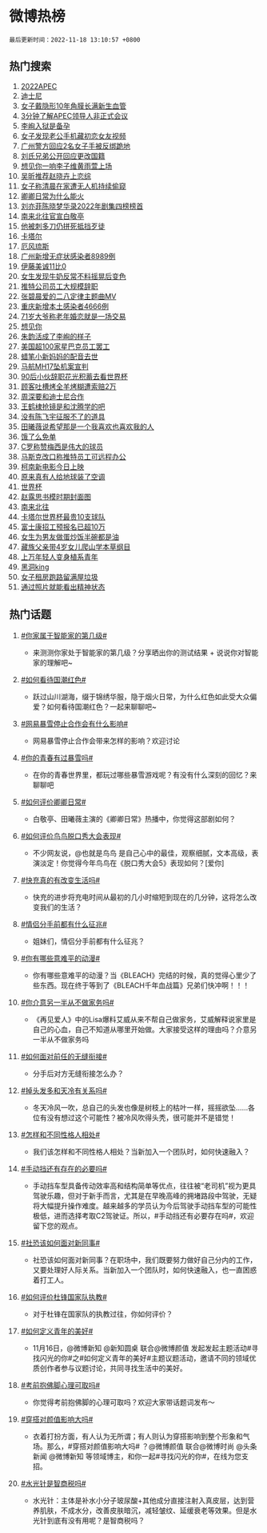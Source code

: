 # 微博热榜

`最后更新时间：2022-11-18 13:10:57 +0800`

## 热门搜索

1. [2022APEC](https://m.weibo.cn/search?containerid=100103type%3D1%26t%3D10%26q%3D%232022APEC%23&stream_entry_id=51&isnewpage=1&extparam=seat%3D1%26dgr%3D0%26filter_type%3Drealtimehot%26pos%3D0%26cate%3D10103%26c_type%3D51%26display_time%3D1668748254%26pre_seqid%3D166874825402804556173&luicode=10000011&lfid=106003type%253D25%2526t%253D3%2526disable_hot%253D1%2526filter_type%253Drealtimehot)
1. [迪士尼](https://m.weibo.cn/search?containerid=100103type%3D1%26t%3D10%26q%3D%E8%BF%AA%E5%A3%AB%E5%B0%BC&stream_entry_id=31&isnewpage=1&extparam=seat%3D1%26dgr%3D0%26c_type%3D31%26filter_type%3Drealtimehot%26cate%3D5001%26q%3D%25E8%25BF%25AA%25E5%25A3%25AB%25E5%25B0%25BC%26realpos%3D1%26flag%3D1%26band_rank%3D1%26pos%3D0%26lcate%3D5001%26display_time%3D1668748254%26pre_seqid%3D166874825402804556173&luicode=10000011&lfid=106003type%253D25%2526t%253D3%2526disable_hot%253D1%2526filter_type%253Drealtimehot)
1. [女子戴隐形10年角膜长满新生血管](https://m.weibo.cn/search?containerid=100103type%3D1%26t%3D10%26q%3D%23%E5%A5%B3%E5%AD%90%E6%88%B4%E9%9A%90%E5%BD%A210%E5%B9%B4%E8%A7%92%E8%86%9C%E9%95%BF%E6%BB%A1%E6%96%B0%E7%94%9F%E8%A1%80%E7%AE%A1%23&stream_entry_id=31&isnewpage=1&extparam=seat%3D1%26dgr%3D0%26c_type%3D31%26filter_type%3Drealtimehot%26cate%3D5001%26q%3D%2523%25E5%25A5%25B3%25E5%25AD%2590%25E6%2588%25B4%25E9%259A%2590%25E5%25BD%25A210%25E5%25B9%25B4%25E8%25A7%2592%25E8%2586%259C%25E9%2595%25BF%25E6%25BB%25A1%25E6%2596%25B0%25E7%2594%259F%25E8%25A1%2580%25E7%25AE%25A1%2523%26realpos%3D2%26flag%3D1%26band_rank%3D2%26pos%3D1%26lcate%3D5001%26display_time%3D1668748254%26pre_seqid%3D166874825402804556173&luicode=10000011&lfid=106003type%253D25%2526t%253D3%2526disable_hot%253D1%2526filter_type%253Drealtimehot)
1. [3分钟了解APEC领导人非正式会议](https://m.weibo.cn/search?containerid=100103type%3D1%26t%3D10%26q%3D%233%E5%88%86%E9%92%9F%E4%BA%86%E8%A7%A3APEC%E9%A2%86%E5%AF%BC%E4%BA%BA%E9%9D%9E%E6%AD%A3%E5%BC%8F%E4%BC%9A%E8%AE%AE%23&stream_entry_id=31&isnewpage=1&extparam=seat%3D1%26dgr%3D0%26c_type%3D31%26filter_type%3Drealtimehot%26cate%3D5001%26q%3D%25233%25E5%2588%2586%25E9%2592%259F%25E4%25BA%2586%25E8%25A7%25A3APEC%25E9%25A2%2586%25E5%25AF%25BC%25E4%25BA%25BA%25E9%259D%259E%25E6%25AD%25A3%25E5%25BC%258F%25E4%25BC%259A%25E8%25AE%25AE%2523%26realpos%3D3%26flag%3D0%26band_rank%3D3%26pos%3D2%26lcate%3D5001%26display_time%3D1668748254%26pre_seqid%3D166874825402804556173&luicode=10000011&lfid=106003type%253D25%2526t%253D3%2526disable_hot%253D1%2526filter_type%253Drealtimehot)
1. [李峋入狱是备孕](https://m.weibo.cn/search?containerid=100103type%3D1%26t%3D10%26q%3D%23%E6%9D%8E%E5%B3%8B%E5%85%A5%E7%8B%B1%E6%98%AF%E5%A4%87%E5%AD%95%23&stream_entry_id=31&isnewpage=1&extparam=seat%3D1%26dgr%3D0%26c_type%3D31%26filter_type%3Drealtimehot%26cate%3D5001%26q%3D%2523%25E6%259D%258E%25E5%25B3%258B%25E5%2585%25A5%25E7%258B%25B1%25E6%2598%25AF%25E5%25A4%2587%25E5%25AD%2595%2523%26realpos%3D4%26flag%3D1%26band_rank%3D4%26pos%3D3%26lcate%3D5001%26display_time%3D1668748254%26pre_seqid%3D166874825402804556173&luicode=10000011&lfid=106003type%253D25%2526t%253D3%2526disable_hot%253D1%2526filter_type%253Drealtimehot)
1. [女子发现老公手机藏初恋女友视频](https://m.weibo.cn/search?containerid=100103type%3D1%26t%3D10%26q%3D%23%E5%A5%B3%E5%AD%90%E5%8F%91%E7%8E%B0%E8%80%81%E5%85%AC%E6%89%8B%E6%9C%BA%E8%97%8F%E5%88%9D%E6%81%8B%E5%A5%B3%E5%8F%8B%E8%A7%86%E9%A2%91%23&stream_entry_id=31&isnewpage=1&extparam=seat%3D1%26dgr%3D0%26c_type%3D31%26filter_type%3Drealtimehot%26cate%3D5001%26q%3D%2523%25E5%25A5%25B3%25E5%25AD%2590%25E5%258F%2591%25E7%258E%25B0%25E8%2580%2581%25E5%2585%25AC%25E6%2589%258B%25E6%259C%25BA%25E8%2597%258F%25E5%2588%259D%25E6%2581%258B%25E5%25A5%25B3%25E5%258F%258B%25E8%25A7%2586%25E9%25A2%2591%2523%26realpos%3D5%26flag%3D2%26band_rank%3D5%26pos%3D4%26lcate%3D5001%26display_time%3D1668748254%26pre_seqid%3D166874825402804556173&luicode=10000011&lfid=106003type%253D25%2526t%253D3%2526disable_hot%253D1%2526filter_type%253Drealtimehot)
1. [广州警方回应2名女子手被反绑跪地](https://m.weibo.cn/search?containerid=100103type%3D1%26t%3D10%26q%3D%23%E5%B9%BF%E5%B7%9E%E8%AD%A6%E6%96%B9%E5%9B%9E%E5%BA%942%E5%90%8D%E5%A5%B3%E5%AD%90%E6%89%8B%E8%A2%AB%E5%8F%8D%E7%BB%91%E8%B7%AA%E5%9C%B0%23&stream_entry_id=31&isnewpage=1&extparam=seat%3D1%26dgr%3D0%26c_type%3D31%26filter_type%3Drealtimehot%26cate%3D5001%26q%3D%2523%25E5%25B9%25BF%25E5%25B7%259E%25E8%25AD%25A6%25E6%2596%25B9%25E5%259B%259E%25E5%25BA%25942%25E5%2590%258D%25E5%25A5%25B3%25E5%25AD%2590%25E6%2589%258B%25E8%25A2%25AB%25E5%258F%258D%25E7%25BB%2591%25E8%25B7%25AA%25E5%259C%25B0%2523%26realpos%3D6%26flag%3D1%26band_rank%3D6%26pos%3D5%26lcate%3D5001%26display_time%3D1668748254%26pre_seqid%3D166874825402804556173&luicode=10000011&lfid=106003type%253D25%2526t%253D3%2526disable_hot%253D1%2526filter_type%253Drealtimehot)
1. [刘氏兄弟公开回应更改国籍](https://m.weibo.cn/search?containerid=100103type%3D1%26t%3D10%26q%3D%23%E5%88%98%E6%B0%8F%E5%85%84%E5%BC%9F%E5%85%AC%E5%BC%80%E5%9B%9E%E5%BA%94%E6%9B%B4%E6%94%B9%E5%9B%BD%E7%B1%8D%23&stream_entry_id=31&isnewpage=1&extparam=seat%3D1%26dgr%3D0%26c_type%3D31%26filter_type%3Drealtimehot%26cate%3D5001%26q%3D%2523%25E5%2588%2598%25E6%25B0%258F%25E5%2585%2584%25E5%25BC%259F%25E5%2585%25AC%25E5%25BC%2580%25E5%259B%259E%25E5%25BA%2594%25E6%259B%25B4%25E6%2594%25B9%25E5%259B%25BD%25E7%25B1%258D%2523%26realpos%3D7%26flag%3D1%26band_rank%3D7%26pos%3D6%26lcate%3D5001%26display_time%3D1668748254%26pre_seqid%3D166874825402804556173&luicode=10000011&lfid=106003type%253D25%2526t%253D3%2526disable_hot%253D1%2526filter_type%253Drealtimehot)
1. [想见你一响李子维黄雨萱上场](https://m.weibo.cn/search?containerid=100103type%3D1%26t%3D10%26q%3D%23%E6%83%B3%E8%A7%81%E4%BD%A0%E4%B8%80%E5%93%8D%E6%9D%8E%E5%AD%90%E7%BB%B4%E9%BB%84%E9%9B%A8%E8%90%B1%E4%B8%8A%E5%9C%BA%23&stream_entry_id=31&isnewpage=1&extparam=seat%3D1%26dgr%3D0%26c_type%3D31%26filter_type%3Drealtimehot%26cate%3D5001%26q%3D%2523%25E6%2583%25B3%25E8%25A7%2581%25E4%25BD%25A0%25E4%25B8%2580%25E5%2593%258D%25E6%259D%258E%25E5%25AD%2590%25E7%25BB%25B4%25E9%25BB%2584%25E9%259B%25A8%25E8%2590%25B1%25E4%25B8%258A%25E5%259C%25BA%2523%26realpos%3D8%26flag%3D16%26band_rank%3D8%26pos%3D7%26lcate%3D5001%26display_time%3D1668748254%26pre_seqid%3D166874825402804556173&luicode=10000011&lfid=106003type%253D25%2526t%253D3%2526disable_hot%253D1%2526filter_type%253Drealtimehot)
1. [吴昕推荐赵晓卉上恋综](https://m.weibo.cn/search?containerid=100103type%3D1%26t%3D10%26q%3D%23%E5%90%B4%E6%98%95%E6%8E%A8%E8%8D%90%E8%B5%B5%E6%99%93%E5%8D%89%E4%B8%8A%E6%81%8B%E7%BB%BC%23&stream_entry_id=31&isnewpage=1&extparam=seat%3D1%26dgr%3D0%26c_type%3D31%26filter_type%3Drealtimehot%26cate%3D5001%26q%3D%2523%25E5%2590%25B4%25E6%2598%2595%25E6%258E%25A8%25E8%258D%2590%25E8%25B5%25B5%25E6%2599%2593%25E5%258D%2589%25E4%25B8%258A%25E6%2581%258B%25E7%25BB%25BC%2523%26realpos%3D9%26flag%3D1%26band_rank%3D9%26pos%3D8%26lcate%3D5001%26display_time%3D1668748254%26pre_seqid%3D166874825402804556173&luicode=10000011&lfid=106003type%253D25%2526t%253D3%2526disable_hot%253D1%2526filter_type%253Drealtimehot)
1. [女子称清晨在家遭无人机持续偷窥](https://m.weibo.cn/search?containerid=100103type%3D1%26t%3D10%26q%3D%23%E5%A5%B3%E5%AD%90%E7%A7%B0%E6%B8%85%E6%99%A8%E5%9C%A8%E5%AE%B6%E9%81%AD%E6%97%A0%E4%BA%BA%E6%9C%BA%E6%8C%81%E7%BB%AD%E5%81%B7%E7%AA%A5%23&stream_entry_id=31&isnewpage=1&extparam=seat%3D1%26dgr%3D0%26c_type%3D31%26filter_type%3Drealtimehot%26cate%3D5001%26q%3D%2523%25E5%25A5%25B3%25E5%25AD%2590%25E7%25A7%25B0%25E6%25B8%2585%25E6%2599%25A8%25E5%259C%25A8%25E5%25AE%25B6%25E9%2581%25AD%25E6%2597%25A0%25E4%25BA%25BA%25E6%259C%25BA%25E6%258C%2581%25E7%25BB%25AD%25E5%2581%25B7%25E7%25AA%25A5%2523%26realpos%3D10%26flag%3D1%26band_rank%3D10%26pos%3D9%26lcate%3D5001%26display_time%3D1668748254%26pre_seqid%3D166874825402804556173&luicode=10000011&lfid=106003type%253D25%2526t%253D3%2526disable_hot%253D1%2526filter_type%253Drealtimehot)
1. [卿卿日常为什么能火](https://m.weibo.cn/search?containerid=100103type%3D1%26t%3D10%26q%3D%23%E5%8D%BF%E5%8D%BF%E6%97%A5%E5%B8%B8%E4%B8%BA%E4%BB%80%E4%B9%88%E8%83%BD%E7%81%AB%23&stream_entry_id=31&isnewpage=1&extparam=seat%3D1%26dgr%3D0%26c_type%3D31%26filter_type%3Drealtimehot%26cate%3D5001%26q%3D%2523%25E5%258D%25BF%25E5%258D%25BF%25E6%2597%25A5%25E5%25B8%25B8%25E4%25B8%25BA%25E4%25BB%2580%25E4%25B9%2588%25E8%2583%25BD%25E7%2581%25AB%2523%26realpos%3D11%26flag%3D1%26band_rank%3D11%26pos%3D10%26lcate%3D5001%26display_time%3D1668748254%26pre_seqid%3D166874825402804556173&luicode=10000011&lfid=106003type%253D25%2526t%253D3%2526disable_hot%253D1%2526filter_type%253Drealtimehot)
1. [刘亦菲陈晓梦华录2022年剧集四榜榜首](https://m.weibo.cn/search?containerid=100103type%3D1%26t%3D10%26q%3D%23%E5%88%98%E4%BA%A6%E8%8F%B2%E9%99%88%E6%99%93%E6%A2%A6%E5%8D%8E%E5%BD%952022%E5%B9%B4%E5%89%A7%E9%9B%86%E5%9B%9B%E6%A6%9C%E6%A6%9C%E9%A6%96%23&stream_entry_id=31&isnewpage=1&extparam=seat%3D1%26dgr%3D0%26c_type%3D31%26filter_type%3Drealtimehot%26cate%3D5001%26q%3D%2523%25E5%2588%2598%25E4%25BA%25A6%25E8%258F%25B2%25E9%2599%2588%25E6%2599%2593%25E6%25A2%25A6%25E5%258D%258E%25E5%25BD%25952022%25E5%25B9%25B4%25E5%2589%25A7%25E9%259B%2586%25E5%259B%259B%25E6%25A6%259C%25E6%25A6%259C%25E9%25A6%2596%2523%26realpos%3D12%26flag%3D1%26band_rank%3D12%26pos%3D11%26lcate%3D5001%26display_time%3D1668748254%26pre_seqid%3D166874825402804556173&luicode=10000011&lfid=106003type%253D25%2526t%253D3%2526disable_hot%253D1%2526filter_type%253Drealtimehot)
1. [南来北往官宣白敬亭](https://m.weibo.cn/search?containerid=100103type%3D1%26t%3D10%26q%3D%23%E5%8D%97%E6%9D%A5%E5%8C%97%E5%BE%80%E5%AE%98%E5%AE%A3%E7%99%BD%E6%95%AC%E4%BA%AD%23&stream_entry_id=31&isnewpage=1&extparam=seat%3D1%26dgr%3D0%26c_type%3D31%26filter_type%3Drealtimehot%26cate%3D5001%26q%3D%2523%25E5%258D%2597%25E6%259D%25A5%25E5%258C%2597%25E5%25BE%2580%25E5%25AE%2598%25E5%25AE%25A3%25E7%2599%25BD%25E6%2595%25AC%25E4%25BA%25AD%2523%26realpos%3D13%26flag%3D0%26band_rank%3D13%26pos%3D12%26lcate%3D5001%26display_time%3D1668748254%26pre_seqid%3D166874825402804556173&luicode=10000011&lfid=106003type%253D25%2526t%253D3%2526disable_hot%253D1%2526filter_type%253Drealtimehot)
1. [他被刺多刀仍拼死抵挡歹徒](https://m.weibo.cn/search?containerid=100103type%3D1%26t%3D10%26q%3D%23%E4%BB%96%E8%A2%AB%E5%88%BA%E5%A4%9A%E5%88%80%E4%BB%8D%E6%8B%BC%E6%AD%BB%E6%8A%B5%E6%8C%A1%E6%AD%B9%E5%BE%92%23&stream_entry_id=31&isnewpage=1&extparam=seat%3D1%26dgr%3D0%26c_type%3D31%26filter_type%3Drealtimehot%26cate%3D5001%26q%3D%2523%25E4%25BB%2596%25E8%25A2%25AB%25E5%2588%25BA%25E5%25A4%259A%25E5%2588%2580%25E4%25BB%258D%25E6%258B%25BC%25E6%25AD%25BB%25E6%258A%25B5%25E6%258C%25A1%25E6%25AD%25B9%25E5%25BE%2592%2523%26realpos%3D14%26flag%3D0%26band_rank%3D14%26pos%3D13%26lcate%3D5001%26display_time%3D1668748254%26pre_seqid%3D166874825402804556173&luicode=10000011&lfid=106003type%253D25%2526t%253D3%2526disable_hot%253D1%2526filter_type%253Drealtimehot)
1. [卡塔尔](https://m.weibo.cn/search?containerid=100103type%3D1%26t%3D10%26q%3D%E5%8D%A1%E5%A1%94%E5%B0%94&stream_entry_id=31&isnewpage=1&extparam=seat%3D1%26dgr%3D0%26c_type%3D31%26filter_type%3Drealtimehot%26cate%3D5001%26q%3D%25E5%258D%25A1%25E5%25A1%2594%25E5%25B0%2594%26realpos%3D15%26flag%3D0%26band_rank%3D15%26pos%3D14%26lcate%3D5001%26display_time%3D1668748254%26pre_seqid%3D166874825402804556173&luicode=10000011&lfid=106003type%253D25%2526t%253D3%2526disable_hot%253D1%2526filter_type%253Drealtimehot)
1. [厄风琉斯](https://m.weibo.cn/search?containerid=100103type%3D1%26t%3D10%26q%3D%E5%8E%84%E9%A3%8E%E7%90%89%E6%96%AF&stream_entry_id=31&isnewpage=1&extparam=seat%3D1%26dgr%3D0%26c_type%3D31%26filter_type%3Drealtimehot%26cate%3D5001%26q%3D%25E5%258E%2584%25E9%25A3%258E%25E7%2590%2589%25E6%2596%25AF%26realpos%3D16%26flag%3D0%26band_rank%3D16%26pos%3D15%26lcate%3D5001%26display_time%3D1668748254%26pre_seqid%3D166874825402804556173&luicode=10000011&lfid=106003type%253D25%2526t%253D3%2526disable_hot%253D1%2526filter_type%253Drealtimehot)
1. [广州新增无症状感染者8989例](https://m.weibo.cn/search?containerid=100103type%3D1%26t%3D10%26q%3D%23%E5%B9%BF%E5%B7%9E%E6%96%B0%E5%A2%9E%E6%97%A0%E7%97%87%E7%8A%B6%E6%84%9F%E6%9F%93%E8%80%858989%E4%BE%8B%23&stream_entry_id=31&isnewpage=1&extparam=seat%3D1%26dgr%3D0%26c_type%3D31%26filter_type%3Drealtimehot%26cate%3D5001%26q%3D%2523%25E5%25B9%25BF%25E5%25B7%259E%25E6%2596%25B0%25E5%25A2%259E%25E6%2597%25A0%25E7%2597%2587%25E7%258A%25B6%25E6%2584%259F%25E6%259F%2593%25E8%2580%25858989%25E4%25BE%258B%2523%26realpos%3D17%26flag%3D0%26band_rank%3D17%26pos%3D16%26lcate%3D5001%26display_time%3D1668748254%26pre_seqid%3D166874825402804556173&luicode=10000011&lfid=106003type%253D25%2526t%253D3%2526disable_hot%253D1%2526filter_type%253Drealtimehot)
1. [伊藤美诚11比0](https://m.weibo.cn/search?containerid=100103type%3D1%26t%3D10%26q%3D%23%E4%BC%8A%E8%97%A4%E7%BE%8E%E8%AF%9A11%E6%AF%940%23&stream_entry_id=31&isnewpage=1&extparam=seat%3D1%26dgr%3D0%26c_type%3D31%26filter_type%3Drealtimehot%26cate%3D5001%26q%3D%2523%25E4%25BC%258A%25E8%2597%25A4%25E7%25BE%258E%25E8%25AF%259A11%25E6%25AF%25940%2523%26realpos%3D18%26flag%3D2%26band_rank%3D18%26pos%3D17%26lcate%3D5001%26display_time%3D1668748254%26pre_seqid%3D166874825402804556173&luicode=10000011&lfid=106003type%253D25%2526t%253D3%2526disable_hot%253D1%2526filter_type%253Drealtimehot)
1. [女生发现牛奶反常不料摇晃后变色](https://m.weibo.cn/search?containerid=100103type%3D1%26t%3D10%26q%3D%23%E5%A5%B3%E7%94%9F%E5%8F%91%E7%8E%B0%E7%89%9B%E5%A5%B6%E5%8F%8D%E5%B8%B8%E4%B8%8D%E6%96%99%E6%91%87%E6%99%83%E5%90%8E%E5%8F%98%E8%89%B2%23&stream_entry_id=31&isnewpage=1&extparam=seat%3D1%26dgr%3D0%26c_type%3D31%26filter_type%3Drealtimehot%26cate%3D5001%26q%3D%2523%25E5%25A5%25B3%25E7%2594%259F%25E5%258F%2591%25E7%258E%25B0%25E7%2589%259B%25E5%25A5%25B6%25E5%258F%258D%25E5%25B8%25B8%25E4%25B8%258D%25E6%2596%2599%25E6%2591%2587%25E6%2599%2583%25E5%2590%258E%25E5%258F%2598%25E8%2589%25B2%2523%26realpos%3D19%26flag%3D0%26band_rank%3D19%26pos%3D18%26lcate%3D5001%26display_time%3D1668748254%26pre_seqid%3D166874825402804556173&luicode=10000011&lfid=106003type%253D25%2526t%253D3%2526disable_hot%253D1%2526filter_type%253Drealtimehot)
1. [推特公司员工大规模辞职](https://m.weibo.cn/search?containerid=100103type%3D1%26t%3D10%26q%3D%23%E6%8E%A8%E7%89%B9%E5%85%AC%E5%8F%B8%E5%91%98%E5%B7%A5%E5%A4%A7%E8%A7%84%E6%A8%A1%E8%BE%9E%E8%81%8C%23&stream_entry_id=31&isnewpage=1&extparam=seat%3D1%26dgr%3D0%26c_type%3D31%26filter_type%3Drealtimehot%26cate%3D5001%26q%3D%2523%25E6%258E%25A8%25E7%2589%25B9%25E5%2585%25AC%25E5%258F%25B8%25E5%2591%2598%25E5%25B7%25A5%25E5%25A4%25A7%25E8%25A7%2584%25E6%25A8%25A1%25E8%25BE%259E%25E8%2581%258C%2523%26realpos%3D20%26flag%3D0%26band_rank%3D20%26pos%3D19%26lcate%3D5001%26display_time%3D1668748254%26pre_seqid%3D166874825402804556173&luicode=10000011&lfid=106003type%253D25%2526t%253D3%2526disable_hot%253D1%2526filter_type%253Drealtimehot)
1. [张碧晨爱的二八定律主题曲MV](https://m.weibo.cn/search?containerid=100103type%3D1%26t%3D10%26q%3D%23%E5%BC%A0%E7%A2%A7%E6%99%A8%E7%88%B1%E7%9A%84%E4%BA%8C%E5%85%AB%E5%AE%9A%E5%BE%8B%E4%B8%BB%E9%A2%98%E6%9B%B2MV%23&stream_entry_id=31&isnewpage=1&extparam=seat%3D1%26dgr%3D0%26c_type%3D31%26filter_type%3Drealtimehot%26cate%3D5001%26q%3D%2523%25E5%25BC%25A0%25E7%25A2%25A7%25E6%2599%25A8%25E7%2588%25B1%25E7%259A%2584%25E4%25BA%258C%25E5%2585%25AB%25E5%25AE%259A%25E5%25BE%258B%25E4%25B8%25BB%25E9%25A2%2598%25E6%259B%25B2MV%2523%26realpos%3D21%26flag%3D1%26band_rank%3D21%26pos%3D20%26lcate%3D5001%26display_time%3D1668748254%26pre_seqid%3D166874825402804556173&luicode=10000011&lfid=106003type%253D25%2526t%253D3%2526disable_hot%253D1%2526filter_type%253Drealtimehot)
1. [重庆新增本土感染者4666例](https://m.weibo.cn/search?containerid=100103type%3D1%26t%3D10%26q%3D%23%E9%87%8D%E5%BA%86%E6%96%B0%E5%A2%9E%E6%9C%AC%E5%9C%9F%E6%84%9F%E6%9F%93%E8%80%854666%E4%BE%8B%23&stream_entry_id=31&isnewpage=1&extparam=seat%3D1%26dgr%3D0%26c_type%3D31%26filter_type%3Drealtimehot%26cate%3D5001%26q%3D%2523%25E9%2587%258D%25E5%25BA%2586%25E6%2596%25B0%25E5%25A2%259E%25E6%259C%25AC%25E5%259C%259F%25E6%2584%259F%25E6%259F%2593%25E8%2580%25854666%25E4%25BE%258B%2523%26realpos%3D22%26flag%3D0%26band_rank%3D22%26pos%3D21%26lcate%3D5001%26display_time%3D1668748254%26pre_seqid%3D166874825402804556173&luicode=10000011&lfid=106003type%253D25%2526t%253D3%2526disable_hot%253D1%2526filter_type%253Drealtimehot)
1. [71岁大爷称老年婚恋就是一场交易](https://m.weibo.cn/search?containerid=100103type%3D1%26t%3D10%26q%3D%2371%E5%B2%81%E5%A4%A7%E7%88%B7%E7%A7%B0%E8%80%81%E5%B9%B4%E5%A9%9A%E6%81%8B%E5%B0%B1%E6%98%AF%E4%B8%80%E5%9C%BA%E4%BA%A4%E6%98%93%23&stream_entry_id=31&isnewpage=1&extparam=seat%3D1%26dgr%3D0%26c_type%3D31%26filter_type%3Drealtimehot%26cate%3D5001%26q%3D%252371%25E5%25B2%2581%25E5%25A4%25A7%25E7%2588%25B7%25E7%25A7%25B0%25E8%2580%2581%25E5%25B9%25B4%25E5%25A9%259A%25E6%2581%258B%25E5%25B0%25B1%25E6%2598%25AF%25E4%25B8%2580%25E5%259C%25BA%25E4%25BA%25A4%25E6%2598%2593%2523%26realpos%3D23%26flag%3D1%26band_rank%3D23%26pos%3D22%26lcate%3D5001%26display_time%3D1668748254%26pre_seqid%3D166874825402804556173&luicode=10000011&lfid=106003type%253D25%2526t%253D3%2526disable_hot%253D1%2526filter_type%253Drealtimehot)
1. [想见你](https://m.weibo.cn/search?containerid=100103type%3D1%26t%3D10%26q%3D%E6%83%B3%E8%A7%81%E4%BD%A0&stream_entry_id=31&isnewpage=1&extparam=seat%3D1%26dgr%3D0%26c_type%3D31%26filter_type%3Drealtimehot%26cate%3D5001%26q%3D%25E6%2583%25B3%25E8%25A7%2581%25E4%25BD%25A0%26realpos%3D24%26flag%3D0%26band_rank%3D24%26pos%3D23%26lcate%3D5001%26display_time%3D1668748254%26pre_seqid%3D166874825402804556173&luicode=10000011&lfid=106003type%253D25%2526t%253D3%2526disable_hot%253D1%2526filter_type%253Drealtimehot)
1. [朱韵活成了李峋的样子](https://m.weibo.cn/search?containerid=100103type%3D1%26t%3D10%26q%3D%23%E6%9C%B1%E9%9F%B5%E6%B4%BB%E6%88%90%E4%BA%86%E6%9D%8E%E5%B3%8B%E7%9A%84%E6%A0%B7%E5%AD%90%23&stream_entry_id=31&isnewpage=1&extparam=seat%3D1%26dgr%3D0%26c_type%3D31%26filter_type%3Drealtimehot%26cate%3D5001%26q%3D%2523%25E6%259C%25B1%25E9%259F%25B5%25E6%25B4%25BB%25E6%2588%2590%25E4%25BA%2586%25E6%259D%258E%25E5%25B3%258B%25E7%259A%2584%25E6%25A0%25B7%25E5%25AD%2590%2523%26realpos%3D25%26flag%3D0%26band_rank%3D25%26pos%3D24%26lcate%3D5001%26display_time%3D1668748254%26pre_seqid%3D166874825402804556173&luicode=10000011&lfid=106003type%253D25%2526t%253D3%2526disable_hot%253D1%2526filter_type%253Drealtimehot)
1. [美国超100家星巴克员工罢工](https://m.weibo.cn/search?containerid=100103type%3D1%26t%3D10%26q%3D%23%E7%BE%8E%E5%9B%BD%E8%B6%85100%E5%AE%B6%E6%98%9F%E5%B7%B4%E5%85%8B%E5%91%98%E5%B7%A5%E7%BD%A2%E5%B7%A5%23&stream_entry_id=31&isnewpage=1&extparam=seat%3D1%26dgr%3D0%26c_type%3D31%26filter_type%3Drealtimehot%26cate%3D5001%26q%3D%2523%25E7%25BE%258E%25E5%259B%25BD%25E8%25B6%2585100%25E5%25AE%25B6%25E6%2598%259F%25E5%25B7%25B4%25E5%2585%258B%25E5%2591%2598%25E5%25B7%25A5%25E7%25BD%25A2%25E5%25B7%25A5%2523%26realpos%3D26%26flag%3D1%26band_rank%3D26%26pos%3D25%26lcate%3D5001%26display_time%3D1668748254%26pre_seqid%3D166874825402804556173&luicode=10000011&lfid=106003type%253D25%2526t%253D3%2526disable_hot%253D1%2526filter_type%253Drealtimehot)
1. [蜡笔小新妈妈的配音去世](https://m.weibo.cn/search?containerid=100103type%3D1%26t%3D10%26q%3D%23%E8%9C%A1%E7%AC%94%E5%B0%8F%E6%96%B0%E5%A6%88%E5%A6%88%E7%9A%84%E9%85%8D%E9%9F%B3%E5%8E%BB%E4%B8%96%23&stream_entry_id=31&isnewpage=1&extparam=seat%3D1%26dgr%3D0%26c_type%3D31%26filter_type%3Drealtimehot%26cate%3D5001%26q%3D%2523%25E8%259C%25A1%25E7%25AC%2594%25E5%25B0%258F%25E6%2596%25B0%25E5%25A6%2588%25E5%25A6%2588%25E7%259A%2584%25E9%2585%258D%25E9%259F%25B3%25E5%258E%25BB%25E4%25B8%2596%2523%26realpos%3D27%26flag%3D1%26band_rank%3D27%26pos%3D26%26lcate%3D5001%26display_time%3D1668748254%26pre_seqid%3D166874825402804556173&luicode=10000011&lfid=106003type%253D25%2526t%253D3%2526disable_hot%253D1%2526filter_type%253Drealtimehot)
1. [马航MH17坠机案宣判](https://m.weibo.cn/search?containerid=100103type%3D1%26t%3D10%26q%3D%23%E9%A9%AC%E8%88%AAMH17%E5%9D%A0%E6%9C%BA%E6%A1%88%E5%AE%A3%E5%88%A4%23&stream_entry_id=31&isnewpage=1&extparam=seat%3D1%26dgr%3D0%26c_type%3D31%26filter_type%3Drealtimehot%26cate%3D5001%26q%3D%2523%25E9%25A9%25AC%25E8%2588%25AAMH17%25E5%259D%25A0%25E6%259C%25BA%25E6%25A1%2588%25E5%25AE%25A3%25E5%2588%25A4%2523%26realpos%3D28%26flag%3D0%26band_rank%3D28%26pos%3D27%26lcate%3D5001%26display_time%3D1668748254%26pre_seqid%3D166874825402804556173&luicode=10000011&lfid=106003type%253D25%2526t%253D3%2526disable_hot%253D1%2526filter_type%253Drealtimehot)
1. [90后小伙辞职花光积蓄去看世界杯](https://m.weibo.cn/search?containerid=100103type%3D1%26t%3D10%26q%3D%2390%E5%90%8E%E5%B0%8F%E4%BC%99%E8%BE%9E%E8%81%8C%E8%8A%B1%E5%85%89%E7%A7%AF%E8%93%84%E5%8E%BB%E7%9C%8B%E4%B8%96%E7%95%8C%E6%9D%AF%23&stream_entry_id=31&isnewpage=1&extparam=seat%3D1%26dgr%3D0%26c_type%3D31%26filter_type%3Drealtimehot%26cate%3D5001%26q%3D%252390%25E5%2590%258E%25E5%25B0%258F%25E4%25BC%2599%25E8%25BE%259E%25E8%2581%258C%25E8%258A%25B1%25E5%2585%2589%25E7%25A7%25AF%25E8%2593%2584%25E5%258E%25BB%25E7%259C%258B%25E4%25B8%2596%25E7%2595%258C%25E6%259D%25AF%2523%26realpos%3D29%26flag%3D0%26band_rank%3D29%26pos%3D28%26lcate%3D5001%26display_time%3D1668748254%26pre_seqid%3D166874825402804556173&luicode=10000011&lfid=106003type%253D25%2526t%253D3%2526disable_hot%253D1%2526filter_type%253Drealtimehot)
1. [顾客吐槽烤全羊烤糊遭索赔2万](https://m.weibo.cn/search?containerid=100103type%3D1%26t%3D10%26q%3D%23%E9%A1%BE%E5%AE%A2%E5%90%90%E6%A7%BD%E7%83%A4%E5%85%A8%E7%BE%8A%E7%83%A4%E7%B3%8A%E9%81%AD%E7%B4%A2%E8%B5%942%E4%B8%87%23&stream_entry_id=31&isnewpage=1&extparam=seat%3D1%26dgr%3D0%26c_type%3D31%26filter_type%3Drealtimehot%26cate%3D5001%26q%3D%2523%25E9%25A1%25BE%25E5%25AE%25A2%25E5%2590%2590%25E6%25A7%25BD%25E7%2583%25A4%25E5%2585%25A8%25E7%25BE%258A%25E7%2583%25A4%25E7%25B3%258A%25E9%2581%25AD%25E7%25B4%25A2%25E8%25B5%25942%25E4%25B8%2587%2523%26realpos%3D30%26flag%3D0%26band_rank%3D30%26pos%3D29%26lcate%3D5001%26display_time%3D1668748254%26pre_seqid%3D166874825402804556173&luicode=10000011&lfid=106003type%253D25%2526t%253D3%2526disable_hot%253D1%2526filter_type%253Drealtimehot)
1. [周深要和迪士尼合作](https://m.weibo.cn/search?containerid=100103type%3D1%26t%3D10%26q%3D%23%E5%91%A8%E6%B7%B1%E8%A6%81%E5%92%8C%E8%BF%AA%E5%A3%AB%E5%B0%BC%E5%90%88%E4%BD%9C%23&stream_entry_id=31&isnewpage=1&extparam=seat%3D1%26dgr%3D0%26c_type%3D31%26filter_type%3Drealtimehot%26cate%3D5001%26q%3D%2523%25E5%2591%25A8%25E6%25B7%25B1%25E8%25A6%2581%25E5%2592%258C%25E8%25BF%25AA%25E5%25A3%25AB%25E5%25B0%25BC%25E5%2590%2588%25E4%25BD%259C%2523%26realpos%3D31%26flag%3D1%26band_rank%3D31%26pos%3D30%26lcate%3D5001%26display_time%3D1668748254%26pre_seqid%3D166874825402804556173&luicode=10000011&lfid=106003type%253D25%2526t%253D3%2526disable_hot%253D1%2526filter_type%253Drealtimehot)
1. [王鹤棣抢镜是和沈腾学的吧](https://m.weibo.cn/search?containerid=100103type%3D1%26t%3D10%26q%3D%23%E7%8E%8B%E9%B9%A4%E6%A3%A3%E6%8A%A2%E9%95%9C%E6%98%AF%E5%92%8C%E6%B2%88%E8%85%BE%E5%AD%A6%E7%9A%84%E5%90%A7%23&stream_entry_id=31&isnewpage=1&extparam=seat%3D1%26dgr%3D0%26c_type%3D31%26filter_type%3Drealtimehot%26cate%3D5001%26q%3D%2523%25E7%258E%258B%25E9%25B9%25A4%25E6%25A3%25A3%25E6%258A%25A2%25E9%2595%259C%25E6%2598%25AF%25E5%2592%258C%25E6%25B2%2588%25E8%2585%25BE%25E5%25AD%25A6%25E7%259A%2584%25E5%2590%25A7%2523%26realpos%3D32%26flag%3D0%26band_rank%3D32%26pos%3D31%26lcate%3D5001%26display_time%3D1668748254%26pre_seqid%3D166874825402804556173&luicode=10000011&lfid=106003type%253D25%2526t%253D3%2526disable_hot%253D1%2526filter_type%253Drealtimehot)
1. [没有陈飞宇征服不了的道具](https://m.weibo.cn/search?containerid=100103type%3D1%26t%3D10%26q%3D%23%E6%B2%A1%E6%9C%89%E9%99%88%E9%A3%9E%E5%AE%87%E5%BE%81%E6%9C%8D%E4%B8%8D%E4%BA%86%E7%9A%84%E9%81%93%E5%85%B7%23&stream_entry_id=31&isnewpage=1&extparam=seat%3D1%26dgr%3D0%26c_type%3D31%26filter_type%3Drealtimehot%26cate%3D5001%26q%3D%2523%25E6%25B2%25A1%25E6%259C%2589%25E9%2599%2588%25E9%25A3%259E%25E5%25AE%2587%25E5%25BE%2581%25E6%259C%258D%25E4%25B8%258D%25E4%25BA%2586%25E7%259A%2584%25E9%2581%2593%25E5%2585%25B7%2523%26realpos%3D33%26flag%3D1%26band_rank%3D33%26pos%3D32%26lcate%3D5001%26display_time%3D1668748254%26pre_seqid%3D166874825402804556173&luicode=10000011&lfid=106003type%253D25%2526t%253D3%2526disable_hot%253D1%2526filter_type%253Drealtimehot)
1. [田曦薇说希望那是一个我喜欢也喜欢我的人](https://m.weibo.cn/search?containerid=100103type%3D1%26t%3D10%26q%3D%23%E7%94%B0%E6%9B%A6%E8%96%87%E8%AF%B4%E5%B8%8C%E6%9C%9B%E9%82%A3%E6%98%AF%E4%B8%80%E4%B8%AA%E6%88%91%E5%96%9C%E6%AC%A2%E4%B9%9F%E5%96%9C%E6%AC%A2%E6%88%91%E7%9A%84%E4%BA%BA%23&stream_entry_id=31&isnewpage=1&extparam=seat%3D1%26dgr%3D0%26c_type%3D31%26filter_type%3Drealtimehot%26cate%3D5001%26q%3D%2523%25E7%2594%25B0%25E6%259B%25A6%25E8%2596%2587%25E8%25AF%25B4%25E5%25B8%258C%25E6%259C%259B%25E9%2582%25A3%25E6%2598%25AF%25E4%25B8%2580%25E4%25B8%25AA%25E6%2588%2591%25E5%2596%259C%25E6%25AC%25A2%25E4%25B9%259F%25E5%2596%259C%25E6%25AC%25A2%25E6%2588%2591%25E7%259A%2584%25E4%25BA%25BA%2523%26realpos%3D34%26flag%3D1%26band_rank%3D34%26pos%3D33%26lcate%3D5001%26display_time%3D1668748254%26pre_seqid%3D166874825402804556173&luicode=10000011&lfid=106003type%253D25%2526t%253D3%2526disable_hot%253D1%2526filter_type%253Drealtimehot)
1. [饿了么免单](https://m.weibo.cn/search?containerid=100103type%3D1%26t%3D10%26q%3D%23%E9%A5%BF%E4%BA%86%E4%B9%88%E5%85%8D%E5%8D%95%23&stream_entry_id=31&isnewpage=1&extparam=seat%3D1%26dgr%3D0%26c_type%3D31%26filter_type%3Drealtimehot%26cate%3D5001%26q%3D%2523%25E9%25A5%25BF%25E4%25BA%2586%25E4%25B9%2588%25E5%2585%258D%25E5%258D%2595%2523%26realpos%3D35%26flag%3D0%26band_rank%3D35%26pos%3D34%26lcate%3D5001%26display_time%3D1668748254%26pre_seqid%3D166874825402804556173&luicode=10000011&lfid=106003type%253D25%2526t%253D3%2526disable_hot%253D1%2526filter_type%253Drealtimehot)
1. [C罗称赞梅西是伟大的球员](https://m.weibo.cn/search?containerid=100103type%3D1%26t%3D10%26q%3D%23C%E7%BD%97%E7%A7%B0%E8%B5%9E%E6%A2%85%E8%A5%BF%E6%98%AF%E4%BC%9F%E5%A4%A7%E7%9A%84%E7%90%83%E5%91%98%23&stream_entry_id=31&isnewpage=1&extparam=seat%3D1%26dgr%3D0%26c_type%3D31%26filter_type%3Drealtimehot%26cate%3D5001%26q%3D%2523C%25E7%25BD%2597%25E7%25A7%25B0%25E8%25B5%259E%25E6%25A2%2585%25E8%25A5%25BF%25E6%2598%25AF%25E4%25BC%259F%25E5%25A4%25A7%25E7%259A%2584%25E7%2590%2583%25E5%2591%2598%2523%26realpos%3D36%26flag%3D0%26band_rank%3D36%26pos%3D35%26lcate%3D5001%26display_time%3D1668748254%26pre_seqid%3D166874825402804556173&luicode=10000011&lfid=106003type%253D25%2526t%253D3%2526disable_hot%253D1%2526filter_type%253Drealtimehot)
1. [马斯克改口称推特员工可远程办公](https://m.weibo.cn/search?containerid=100103type%3D1%26t%3D10%26q%3D%23%E9%A9%AC%E6%96%AF%E5%85%8B%E6%94%B9%E5%8F%A3%E7%A7%B0%E6%8E%A8%E7%89%B9%E5%91%98%E5%B7%A5%E5%8F%AF%E8%BF%9C%E7%A8%8B%E5%8A%9E%E5%85%AC%23&stream_entry_id=31&isnewpage=1&extparam=seat%3D1%26dgr%3D0%26c_type%3D31%26filter_type%3Drealtimehot%26cate%3D5001%26q%3D%2523%25E9%25A9%25AC%25E6%2596%25AF%25E5%2585%258B%25E6%2594%25B9%25E5%258F%25A3%25E7%25A7%25B0%25E6%258E%25A8%25E7%2589%25B9%25E5%2591%2598%25E5%25B7%25A5%25E5%258F%25AF%25E8%25BF%259C%25E7%25A8%258B%25E5%258A%259E%25E5%2585%25AC%2523%26realpos%3D37%26flag%3D0%26band_rank%3D37%26pos%3D36%26lcate%3D5001%26display_time%3D1668748254%26pre_seqid%3D166874825402804556173&luicode=10000011&lfid=106003type%253D25%2526t%253D3%2526disable_hot%253D1%2526filter_type%253Drealtimehot)
1. [柯南新电影今日上映](https://m.weibo.cn/search?containerid=100103type%3D1%26t%3D10%26q%3D%23%E6%9F%AF%E5%8D%97%E6%96%B0%E7%94%B5%E5%BD%B1%E4%BB%8A%E6%97%A5%E4%B8%8A%E6%98%A0%23&stream_entry_id=31&isnewpage=1&extparam=seat%3D1%26dgr%3D0%26c_type%3D31%26filter_type%3Drealtimehot%26cate%3D5001%26q%3D%2523%25E6%259F%25AF%25E5%258D%2597%25E6%2596%25B0%25E7%2594%25B5%25E5%25BD%25B1%25E4%25BB%258A%25E6%2597%25A5%25E4%25B8%258A%25E6%2598%25A0%2523%26realpos%3D38%26flag%3D1%26band_rank%3D38%26pos%3D37%26lcate%3D5001%26display_time%3D1668748254%26pre_seqid%3D166874825402804556173&luicode=10000011&lfid=106003type%253D25%2526t%253D3%2526disable_hot%253D1%2526filter_type%253Drealtimehot)
1. [原来真有人给地球装了空调](https://m.weibo.cn/search?containerid=100103type%3D1%26t%3D10%26q%3D%23%E5%8E%9F%E6%9D%A5%E7%9C%9F%E6%9C%89%E4%BA%BA%E7%BB%99%E5%9C%B0%E7%90%83%E8%A3%85%E4%BA%86%E7%A9%BA%E8%B0%83%23&stream_entry_id=31&isnewpage=1&extparam=seat%3D1%26dgr%3D0%26c_type%3D31%26filter_type%3Drealtimehot%26cate%3D5001%26q%3D%2523%25E5%258E%259F%25E6%259D%25A5%25E7%259C%259F%25E6%259C%2589%25E4%25BA%25BA%25E7%25BB%2599%25E5%259C%25B0%25E7%2590%2583%25E8%25A3%2585%25E4%25BA%2586%25E7%25A9%25BA%25E8%25B0%2583%2523%26realpos%3D39%26flag%3D0%26band_rank%3D39%26pos%3D38%26lcate%3D5001%26display_time%3D1668748254%26pre_seqid%3D166874825402804556173&luicode=10000011&lfid=106003type%253D25%2526t%253D3%2526disable_hot%253D1%2526filter_type%253Drealtimehot)
1. [世界杯](https://m.weibo.cn/search?containerid=100103type%3D1%26t%3D10%26q%3D%23%E4%B8%96%E7%95%8C%E6%9D%AF%23&stream_entry_id=31&isnewpage=1&extparam=seat%3D1%26dgr%3D0%26c_type%3D31%26filter_type%3Drealtimehot%26cate%3D5001%26q%3D%2523%25E4%25B8%2596%25E7%2595%258C%25E6%259D%25AF%2523%26realpos%3D40%26flag%3D0%26band_rank%3D40%26pos%3D39%26lcate%3D5001%26display_time%3D1668748254%26pre_seqid%3D166874825402804556173&luicode=10000011&lfid=106003type%253D25%2526t%253D3%2526disable_hot%253D1%2526filter_type%253Drealtimehot)
1. [赵露思书模时期封面图](https://m.weibo.cn/search?containerid=100103type%3D1%26t%3D10%26q%3D%23%E8%B5%B5%E9%9C%B2%E6%80%9D%E4%B9%A6%E6%A8%A1%E6%97%B6%E6%9C%9F%E5%B0%81%E9%9D%A2%E5%9B%BE%23&stream_entry_id=31&isnewpage=1&extparam=seat%3D1%26dgr%3D0%26c_type%3D31%26filter_type%3Drealtimehot%26cate%3D5001%26q%3D%2523%25E8%25B5%25B5%25E9%259C%25B2%25E6%2580%259D%25E4%25B9%25A6%25E6%25A8%25A1%25E6%2597%25B6%25E6%259C%259F%25E5%25B0%2581%25E9%259D%25A2%25E5%259B%25BE%2523%26realpos%3D41%26flag%3D0%26band_rank%3D41%26pos%3D40%26lcate%3D5001%26display_time%3D1668748254%26pre_seqid%3D166874825402804556173&luicode=10000011&lfid=106003type%253D25%2526t%253D3%2526disable_hot%253D1%2526filter_type%253Drealtimehot)
1. [南来北往](https://m.weibo.cn/search?containerid=100103type%3D1%26t%3D10%26q%3D%E5%8D%97%E6%9D%A5%E5%8C%97%E5%BE%80&stream_entry_id=31&isnewpage=1&extparam=seat%3D1%26dgr%3D0%26c_type%3D31%26filter_type%3Drealtimehot%26cate%3D5001%26q%3D%25E5%258D%2597%25E6%259D%25A5%25E5%258C%2597%25E5%25BE%2580%26realpos%3D42%26flag%3D1%26band_rank%3D42%26pos%3D41%26lcate%3D5001%26display_time%3D1668748254%26pre_seqid%3D166874825402804556173&luicode=10000011&lfid=106003type%253D25%2526t%253D3%2526disable_hot%253D1%2526filter_type%253Drealtimehot)
1. [卡塔尔世界杯最贵10支球队](https://m.weibo.cn/search?containerid=100103type%3D1%26t%3D10%26q%3D%23%E5%8D%A1%E5%A1%94%E5%B0%94%E4%B8%96%E7%95%8C%E6%9D%AF%E6%9C%80%E8%B4%B510%E6%94%AF%E7%90%83%E9%98%9F%23&stream_entry_id=31&isnewpage=1&extparam=seat%3D1%26dgr%3D0%26c_type%3D31%26filter_type%3Drealtimehot%26cate%3D5001%26q%3D%2523%25E5%258D%25A1%25E5%25A1%2594%25E5%25B0%2594%25E4%25B8%2596%25E7%2595%258C%25E6%259D%25AF%25E6%259C%2580%25E8%25B4%25B510%25E6%2594%25AF%25E7%2590%2583%25E9%2598%259F%2523%26realpos%3D43%26flag%3D0%26band_rank%3D43%26pos%3D42%26lcate%3D5001%26display_time%3D1668748254%26pre_seqid%3D166874825402804556173&luicode=10000011&lfid=106003type%253D25%2526t%253D3%2526disable_hot%253D1%2526filter_type%253Drealtimehot)
1. [富士康招工预报名已超10万](https://m.weibo.cn/search?containerid=100103type%3D1%26t%3D10%26q%3D%23%E5%AF%8C%E5%A3%AB%E5%BA%B7%E6%8B%9B%E5%B7%A5%E9%A2%84%E6%8A%A5%E5%90%8D%E5%B7%B2%E8%B6%8510%E4%B8%87%23&stream_entry_id=31&isnewpage=1&extparam=seat%3D1%26dgr%3D0%26c_type%3D31%26filter_type%3Drealtimehot%26cate%3D5001%26q%3D%2523%25E5%25AF%258C%25E5%25A3%25AB%25E5%25BA%25B7%25E6%258B%259B%25E5%25B7%25A5%25E9%25A2%2584%25E6%258A%25A5%25E5%2590%258D%25E5%25B7%25B2%25E8%25B6%258510%25E4%25B8%2587%2523%26realpos%3D44%26flag%3D0%26band_rank%3D44%26pos%3D43%26lcate%3D5001%26display_time%3D1668748254%26pre_seqid%3D166874825402804556173&luicode=10000011&lfid=106003type%253D25%2526t%253D3%2526disable_hot%253D1%2526filter_type%253Drealtimehot)
1. [女生为男友做蛋炒饭半碗都是油](https://m.weibo.cn/search?containerid=100103type%3D1%26t%3D10%26q%3D%23%E5%A5%B3%E7%94%9F%E4%B8%BA%E7%94%B7%E5%8F%8B%E5%81%9A%E8%9B%8B%E7%82%92%E9%A5%AD%E5%8D%8A%E7%A2%97%E9%83%BD%E6%98%AF%E6%B2%B9%23&stream_entry_id=31&isnewpage=1&extparam=seat%3D1%26dgr%3D0%26c_type%3D31%26filter_type%3Drealtimehot%26cate%3D5001%26q%3D%2523%25E5%25A5%25B3%25E7%2594%259F%25E4%25B8%25BA%25E7%2594%25B7%25E5%258F%258B%25E5%2581%259A%25E8%259B%258B%25E7%2582%2592%25E9%25A5%25AD%25E5%258D%258A%25E7%25A2%2597%25E9%2583%25BD%25E6%2598%25AF%25E6%25B2%25B9%2523%26realpos%3D45%26flag%3D1%26band_rank%3D45%26pos%3D44%26lcate%3D5001%26display_time%3D1668748254%26pre_seqid%3D166874825402804556173&luicode=10000011&lfid=106003type%253D25%2526t%253D3%2526disable_hot%253D1%2526filter_type%253Drealtimehot)
1. [藏族父亲带4岁女儿爬山学本草纲目](https://m.weibo.cn/search?containerid=100103type%3D1%26t%3D10%26q%3D%23%E8%97%8F%E6%97%8F%E7%88%B6%E4%BA%B2%E5%B8%A64%E5%B2%81%E5%A5%B3%E5%84%BF%E7%88%AC%E5%B1%B1%E5%AD%A6%E6%9C%AC%E8%8D%89%E7%BA%B2%E7%9B%AE%23&stream_entry_id=31&isnewpage=1&extparam=seat%3D1%26dgr%3D0%26c_type%3D31%26filter_type%3Drealtimehot%26cate%3D5001%26q%3D%2523%25E8%2597%258F%25E6%2597%258F%25E7%2588%25B6%25E4%25BA%25B2%25E5%25B8%25A64%25E5%25B2%2581%25E5%25A5%25B3%25E5%2584%25BF%25E7%2588%25AC%25E5%25B1%25B1%25E5%25AD%25A6%25E6%259C%25AC%25E8%258D%2589%25E7%25BA%25B2%25E7%259B%25AE%2523%26realpos%3D46%26flag%3D0%26band_rank%3D46%26pos%3D45%26lcate%3D5001%26display_time%3D1668748254%26pre_seqid%3D166874825402804556173&luicode=10000011&lfid=106003type%253D25%2526t%253D3%2526disable_hot%253D1%2526filter_type%253Drealtimehot)
1. [上万年轻人变身植系青年](https://m.weibo.cn/search?containerid=100103type%3D1%26t%3D10%26q%3D%23%E4%B8%8A%E4%B8%87%E5%B9%B4%E8%BD%BB%E4%BA%BA%E5%8F%98%E8%BA%AB%E6%A4%8D%E7%B3%BB%E9%9D%92%E5%B9%B4%23&stream_entry_id=31&isnewpage=1&extparam=seat%3D1%26dgr%3D0%26c_type%3D31%26filter_type%3Drealtimehot%26cate%3D5001%26q%3D%2523%25E4%25B8%258A%25E4%25B8%2587%25E5%25B9%25B4%25E8%25BD%25BB%25E4%25BA%25BA%25E5%258F%2598%25E8%25BA%25AB%25E6%25A4%258D%25E7%25B3%25BB%25E9%259D%2592%25E5%25B9%25B4%2523%26realpos%3D47%26flag%3D0%26band_rank%3D47%26pos%3D46%26lcate%3D5001%26display_time%3D1668748254%26pre_seqid%3D166874825402804556173&luicode=10000011&lfid=106003type%253D25%2526t%253D3%2526disable_hot%253D1%2526filter_type%253Drealtimehot)
1. [黑洞king](https://m.weibo.cn/search?containerid=100103type%3D1%26t%3D10%26q%3D%E9%BB%91%E6%B4%9Eking&stream_entry_id=31&isnewpage=1&extparam=seat%3D1%26dgr%3D0%26c_type%3D31%26filter_type%3Drealtimehot%26cate%3D5001%26q%3D%25E9%25BB%2591%25E6%25B4%259Eking%26realpos%3D48%26flag%3D0%26band_rank%3D48%26pos%3D47%26lcate%3D5001%26display_time%3D1668748254%26pre_seqid%3D166874825402804556173&luicode=10000011&lfid=106003type%253D25%2526t%253D3%2526disable_hot%253D1%2526filter_type%253Drealtimehot)
1. [女子租房跑路留满屋垃圾](https://m.weibo.cn/search?containerid=100103type%3D1%26t%3D10%26q%3D%23%E5%A5%B3%E5%AD%90%E7%A7%9F%E6%88%BF%E8%B7%91%E8%B7%AF%E7%95%99%E6%BB%A1%E5%B1%8B%E5%9E%83%E5%9C%BE%23&stream_entry_id=31&isnewpage=1&extparam=seat%3D1%26dgr%3D0%26c_type%3D31%26filter_type%3Drealtimehot%26cate%3D5001%26q%3D%2523%25E5%25A5%25B3%25E5%25AD%2590%25E7%25A7%259F%25E6%2588%25BF%25E8%25B7%2591%25E8%25B7%25AF%25E7%2595%2599%25E6%25BB%25A1%25E5%25B1%258B%25E5%259E%2583%25E5%259C%25BE%2523%26realpos%3D49%26flag%3D1%26band_rank%3D49%26pos%3D48%26lcate%3D5001%26display_time%3D1668748254%26pre_seqid%3D166874825402804556173&luicode=10000011&lfid=106003type%253D25%2526t%253D3%2526disable_hot%253D1%2526filter_type%253Drealtimehot)
1. [通过照片就能看出精神状态](https://m.weibo.cn/search?containerid=100103type%3D1%26t%3D10%26q%3D%23%E9%80%9A%E8%BF%87%E7%85%A7%E7%89%87%E5%B0%B1%E8%83%BD%E7%9C%8B%E5%87%BA%E7%B2%BE%E7%A5%9E%E7%8A%B6%E6%80%81%23&stream_entry_id=31&isnewpage=1&extparam=seat%3D1%26dgr%3D0%26c_type%3D31%26filter_type%3Drealtimehot%26cate%3D5001%26q%3D%2523%25E9%2580%259A%25E8%25BF%2587%25E7%2585%25A7%25E7%2589%2587%25E5%25B0%25B1%25E8%2583%25BD%25E7%259C%258B%25E5%2587%25BA%25E7%25B2%25BE%25E7%25A5%259E%25E7%258A%25B6%25E6%2580%2581%2523%26realpos%3D50%26flag%3D1%26band_rank%3D50%26pos%3D49%26lcate%3D5001%26display_time%3D1668748254%26pre_seqid%3D166874825402804556173&luicode=10000011&lfid=106003type%253D25%2526t%253D3%2526disable_hot%253D1%2526filter_type%253Drealtimehot)

## 热门话题

1. [#你家属于智能家的第几级#](https://m.weibo.cn/search?containerid=231522type%3D1%26t%3D10%26q%3D%23%E4%BD%A0%E5%AE%B6%E5%B1%9E%E4%BA%8E%E6%99%BA%E8%83%BD%E5%AE%B6%E7%9A%84%E7%AC%AC%E5%87%A0%E7%BA%A7%23&stream_entry_id=128&isnewpage=1&extparam=seat%3D1%26unitid%3D1668682260363%26lcate%3D5004%26c_type%3D128%26dgr%3D0%26pos%3D1-0-0%26cate%3D5004%26display_time%3D1668748257%26pre_seqid%3D1668748257111022125261&luicode=10000011&lfid=231648_-_4)
    - 来测测你家处于智能家的第几级？分享晒出你的测试结果 + 说说你对智能家的理解吧~

1. [#如何看待国潮红色#](https://m.weibo.cn/search?containerid=231522type%3D1%26t%3D10%26q%3D%23%E5%A6%82%E4%BD%95%E7%9C%8B%E5%BE%85%E5%9B%BD%E6%BD%AE%E7%BA%A2%E8%89%B2%23&stream_entry_id=128&isnewpage=1&extparam=seat%3D1%26unitid%3D1668674160231%26lcate%3D5004%26c_type%3D128%26dgr%3D0%26pos%3D1-0-1%26cate%3D5004%26display_time%3D1668748257%26pre_seqid%3D1668748257111022125261&luicode=10000011&lfid=231648_-_4)
    - 跃过山川湖海，缀于锦绣华服，隐于烟火日常，为什么红色如此受大众偏爱？如何看待国潮红色？一起来聊聊吧~

1. [#网易暴雪停止合作会有什么影响#](https://m.weibo.cn/search?containerid=231522type%3D1%26t%3D10%26q%3D%23%E7%BD%91%E6%98%93%E6%9A%B4%E9%9B%AA%E5%81%9C%E6%AD%A2%E5%90%88%E4%BD%9C%E4%BC%9A%E6%9C%89%E4%BB%80%E4%B9%88%E5%BD%B1%E5%93%8D%23&stream_entry_id=128&isnewpage=1&extparam=seat%3D1%26unitid%3D1668664569281%26lcate%3D5004%26c_type%3D128%26dgr%3D0%26pos%3D1-0-2%26cate%3D5004%26display_time%3D1668748257%26pre_seqid%3D1668748257111022125261&luicode=10000011&lfid=231648_-_4)
    - 网易暴雪停止合作会带来怎样的影响？欢迎讨论

1. [#你的青春有过暴雪吗#](https://m.weibo.cn/search?containerid=231522type%3D1%26t%3D10%26q%3D%23%E4%BD%A0%E7%9A%84%E9%9D%92%E6%98%A5%E6%9C%89%E8%BF%87%E6%9A%B4%E9%9B%AA%E5%90%97%23&stream_entry_id=128&isnewpage=1&extparam=seat%3D1%26unitid%3D1668681659834%26lcate%3D5004%26c_type%3D128%26dgr%3D0%26pos%3D1-0-3%26cate%3D5004%26display_time%3D1668748257%26pre_seqid%3D1668748257111022125261&luicode=10000011&lfid=231648_-_4)
    - 在你的青春世界里，都玩过哪些暴雪游戏呢？有没有什么深刻的回忆？来聊聊吧

1. [#如何评价卿卿日常#](https://m.weibo.cn/search?containerid=231522type%3D1%26t%3D10%26q%3D%23%E5%A6%82%E4%BD%95%E8%AF%84%E4%BB%B7%E5%8D%BF%E5%8D%BF%E6%97%A5%E5%B8%B8%23&stream_entry_id=128&isnewpage=1&extparam=seat%3D1%26unitid%3D44861%26lcate%3D5004%26c_type%3D128%26dgr%3D0%26pos%3D1-0-4%26cate%3D5004%26display_time%3D1668748257%26pre_seqid%3D1668748257111022125261&luicode=10000011&lfid=231648_-_4)
    - 白敬亭、田曦薇主演的《卿卿日常》热播中，你觉得这部剧如何？

1. [#如何评价鸟鸟脱口秀大会表现#](https://m.weibo.cn/search?containerid=231522type%3D1%26t%3D10%26q%3D%23%E5%A6%82%E4%BD%95%E8%AF%84%E4%BB%B7%E9%B8%9F%E9%B8%9F%E8%84%B1%E5%8F%A3%E7%A7%80%E5%A4%A7%E4%BC%9A%E8%A1%A8%E7%8E%B0%23&stream_entry_id=128&isnewpage=1&extparam=seat%3D1%26unitid%3D1668657656797%26lcate%3D5004%26c_type%3D128%26dgr%3D0%26pos%3D1-0-5%26cate%3D5004%26display_time%3D1668748257%26pre_seqid%3D1668748257111022125261&luicode=10000011&lfid=231648_-_4)
    - 不少网友说，@也就是鸟鸟 是自己心中的最佳，观察细腻，文本高级，表演淡定！你觉得今年鸟鸟在《脱口秀大会5》表现如何？[爱你]

1. [#快充真的有改变生活吗#](https://m.weibo.cn/search?containerid=231522type%3D1%26t%3D10%26q%3D%23%E5%BF%AB%E5%85%85%E7%9C%9F%E7%9A%84%E6%9C%89%E6%94%B9%E5%8F%98%E7%94%9F%E6%B4%BB%E5%90%97%23&stream_entry_id=128&isnewpage=1&extparam=seat%3D1%26unitid%3D1668656154632%26lcate%3D5004%26c_type%3D128%26dgr%3D0%26pos%3D1-0-6%26cate%3D5004%26display_time%3D1668748257%26pre_seqid%3D1668748257111022125261&luicode=10000011&lfid=231648_-_4)
    - 快充的进步将充电时间从最初的几小时缩短到现在的几分钟，这将怎么改变我们的生活？

1. [#情侣分手前都有什么征兆#](https://m.weibo.cn/search?containerid=231522type%3D1%26t%3D10%26q%3D%23%E6%83%85%E4%BE%A3%E5%88%86%E6%89%8B%E5%89%8D%E9%83%BD%E6%9C%89%E4%BB%80%E4%B9%88%E5%BE%81%E5%85%86%23&stream_entry_id=128&isnewpage=1&extparam=seat%3D1%26unitid%3D1668599745291%26lcate%3D5004%26c_type%3D128%26dgr%3D0%26pos%3D1-0-7%26cate%3D5004%26display_time%3D1668748257%26pre_seqid%3D1668748257111022125261&luicode=10000011&lfid=231648_-_4)
    - 姐妹们，情侣分手前都有什么征兆？

1. [#你有哪些意难平的动漫#](https://m.weibo.cn/search?containerid=231522type%3D1%26t%3D10%26q%3D%23%E4%BD%A0%E6%9C%89%E5%93%AA%E4%BA%9B%E6%84%8F%E9%9A%BE%E5%B9%B3%E7%9A%84%E5%8A%A8%E6%BC%AB%23&stream_entry_id=128&isnewpage=1&extparam=seat%3D1%26unitid%3D44867%26lcate%3D5004%26c_type%3D128%26dgr%3D0%26pos%3D1-0-8%26cate%3D5004%26display_time%3D1668748257%26pre_seqid%3D1668748257111022125261&luicode=10000011&lfid=231648_-_4)
    - 你有哪些意难平的动漫？当《BLEACH》完结的时候，真的觉得心里少了些东西。现在终于等到了《BLEACH千年血战篇》兄弟们快冲啊！！ ​！

1. [#你介意另一半从不做家务吗#](https://m.weibo.cn/search?containerid=231522type%3D1%26t%3D10%26q%3D%23%E4%BD%A0%E4%BB%8B%E6%84%8F%E5%8F%A6%E4%B8%80%E5%8D%8A%E4%BB%8E%E4%B8%8D%E5%81%9A%E5%AE%B6%E5%8A%A1%E5%90%97%23&stream_entry_id=128&isnewpage=1&extparam=seat%3D1%26unitid%3D44866%26lcate%3D5004%26c_type%3D128%26dgr%3D0%26pos%3D1-0-9%26cate%3D5004%26display_time%3D1668748257%26pre_seqid%3D1668748257111022125261&luicode=10000011&lfid=231648_-_4)
    - 《再见爱人》中的Lisa爆料艾威从来不帮自己做家务，艾威解释说家里是自己的心血，自己不知道从哪里开始做。大家接受这样的理由吗？介意另一半从不做家务吗

1. [#如何面对前任的无缝衔接#](https://m.weibo.cn/search?containerid=231522type%3D1%26t%3D10%26q%3D%23%E5%A6%82%E4%BD%95%E9%9D%A2%E5%AF%B9%E5%89%8D%E4%BB%BB%E7%9A%84%E6%97%A0%E7%BC%9D%E8%A1%94%E6%8E%A5%23&stream_entry_id=128&isnewpage=1&extparam=seat%3D1%26unitid%3D1668651355967%26lcate%3D5004%26c_type%3D128%26dgr%3D0%26pos%3D1-0-10%26cate%3D5004%26display_time%3D1668748257%26pre_seqid%3D1668748257111022125261&luicode=10000011&lfid=231648_-_4)
    - 分手后对方无缝衔接怎么办？

1. [#掉头发多和天冷有关系吗#](https://m.weibo.cn/search?containerid=231522type%3D1%26t%3D10%26q%3D%23%E6%8E%89%E5%A4%B4%E5%8F%91%E5%A4%9A%E5%92%8C%E5%A4%A9%E5%86%B7%E6%9C%89%E5%85%B3%E7%B3%BB%E5%90%97%23&stream_entry_id=128&isnewpage=1&extparam=seat%3D1%26unitid%3D1668610554338%26lcate%3D5004%26c_type%3D128%26dgr%3D0%26pos%3D1-0-11%26cate%3D5004%26display_time%3D1668748257%26pre_seqid%3D1668748257111022125261&luicode=10000011&lfid=231648_-_4)
    - 冬天冷风一吹，总自己的头发也像是树枝上的枯叶一样，摇摇欲坠……各位有没有想过这个可能性？被冷风吹得头秃，很可能并不是错觉！

1. [#怎样和不同性格人相处#](https://m.weibo.cn/search?containerid=231522type%3D1%26t%3D10%26q%3D%23%E6%80%8E%E6%A0%B7%E5%92%8C%E4%B8%8D%E5%90%8C%E6%80%A7%E6%A0%BC%E4%BA%BA%E7%9B%B8%E5%A4%84%23&stream_entry_id=128&isnewpage=1&extparam=seat%3D1%26unitid%3D44862%26lcate%3D5004%26c_type%3D128%26dgr%3D0%26pos%3D1-0-12%26cate%3D5004%26display_time%3D1668748257%26pre_seqid%3D1668748257111022125261&luicode=10000011&lfid=231648_-_4)
    - 我们该怎样和不同性格人相处？当新加入一个团队时，如何快速融入？

1. [#手动挡还有存在的必要吗#](https://m.weibo.cn/search?containerid=231522type%3D1%26t%3D10%26q%3D%23%E6%89%8B%E5%8A%A8%E6%8C%A1%E8%BF%98%E6%9C%89%E5%AD%98%E5%9C%A8%E7%9A%84%E5%BF%85%E8%A6%81%E5%90%97%23&stream_entry_id=128&isnewpage=1&extparam=seat%3D1%26unitid%3D1668729652036%26lcate%3D5004%26c_type%3D128%26dgr%3D0%26pos%3D1-0-13%26cate%3D5004%26display_time%3D1668748257%26pre_seqid%3D1668748257111022125261&luicode=10000011&lfid=231648_-_4)
    - 手动挡车型具备传动效率高和结构简单等优点，往往被“老司机”视为更具驾驶乐趣，但对于新手而言，尤其是在早晚高峰的拥堵路段中驾驶，无疑将大幅提升操作难度。越来越多的学员认为今后驾驶手动挡车型的可能性极低，进而选择考取C2驾驶证。所以，#手动挡还有必要存在吗#，欢迎留下您的观点。

1. [#社恐该如何面对新同事#](https://m.weibo.cn/search?containerid=231522type%3D1%26t%3D10%26q%3D%23%E7%A4%BE%E6%81%90%E8%AF%A5%E5%A6%82%E4%BD%95%E9%9D%A2%E5%AF%B9%E6%96%B0%E5%90%8C%E4%BA%8B%23&stream_entry_id=128&isnewpage=1&extparam=seat%3D1%26unitid%3D44860%26lcate%3D5004%26c_type%3D128%26dgr%3D0%26pos%3D1-0-14%26cate%3D5004%26display_time%3D1668748257%26pre_seqid%3D1668748257111022125261&luicode=10000011&lfid=231648_-_4)
    - 社恐该如何面对新同事？在职场中，我们既要努力做好自己分内的工作，又要处理好人际关系。当新加入一个团队时，如何快速融入，也一直困惑着打工人。

1. [#如何评价杜锋国家队执教#](https://m.weibo.cn/search?containerid=231522type%3D1%26t%3D10%26q%3D%23%E5%A6%82%E4%BD%95%E8%AF%84%E4%BB%B7%E6%9D%9C%E9%94%8B%E5%9B%BD%E5%AE%B6%E9%98%9F%E6%89%A7%E6%95%99%23&stream_entry_id=128&isnewpage=1&extparam=seat%3D1%26unitid%3D44864%26lcate%3D5004%26c_type%3D128%26dgr%3D0%26pos%3D1-0-15%26cate%3D5004%26display_time%3D1668748257%26pre_seqid%3D1668748257111022125261&luicode=10000011&lfid=231648_-_4)
    - 对于杜锋在国家队的执教过往，你如何评价？

1. [#如何定义青年的美好#](https://m.weibo.cn/search?containerid=231522type%3D1%26t%3D10%26q%3D%23%E5%A6%82%E4%BD%95%E5%AE%9A%E4%B9%89%E9%9D%92%E5%B9%B4%E7%9A%84%E7%BE%8E%E5%A5%BD%23&stream_entry_id=128&isnewpage=1&extparam=seat%3D1%26unitid%3D44863%26lcate%3D5004%26c_type%3D128%26dgr%3D0%26pos%3D1-0-16%26cate%3D5004%26display_time%3D1668748257%26pre_seqid%3D1668748257111022125261&luicode=10000011&lfid=231648_-_4)
    - 11月16日，@微博新知 @新知圆桌 联合@微博颜值 发起发起主题活动#寻找闪光的你#之#如何定义青年的美好#主题议题活动，邀请不同的领域优质创作者参与议题讨论，共同寻找生活中的美好。

1. [#考前抱佛脚心理可取吗#](https://m.weibo.cn/search?containerid=231522type%3D1%26t%3D10%26q%3D%23%E8%80%83%E5%89%8D%E6%8A%B1%E4%BD%9B%E8%84%9A%E5%BF%83%E7%90%86%E5%8F%AF%E5%8F%96%E5%90%97%23&stream_entry_id=128&isnewpage=1&extparam=seat%3D1%26unitid%3D44859%26lcate%3D5004%26c_type%3D128%26dgr%3D0%26pos%3D1-0-17%26cate%3D5004%26display_time%3D1668748257%26pre_seqid%3D1668748257111022125261&luicode=10000011&lfid=231648_-_4)
    - 你觉得考前抱佛脚的心理可取吗？欢迎大家带话题词发布～

1. [#穿搭对颜值影响大吗#](https://m.weibo.cn/search?containerid=231522type%3D1%26t%3D10%26q%3D%23%E7%A9%BF%E6%90%AD%E5%AF%B9%E9%A2%9C%E5%80%BC%E5%BD%B1%E5%93%8D%E5%A4%A7%E5%90%97%23&stream_entry_id=128&isnewpage=1&extparam=seat%3D1%26unitid%3D44858%26lcate%3D5004%26c_type%3D128%26dgr%3D0%26pos%3D1-0-18%26cate%3D5004%26display_time%3D1668748257%26pre_seqid%3D1668748257111022125261&luicode=10000011&lfid=231648_-_4)
    - 衣着打扮方面，有人认为无所谓；有人则认为穿搭影响到整个形象和气场。那么，#穿搭对颜值影响大吗# ？@微博颜值 联合@微博时尚 @头条新闻 @微博新知 等领域博主，和你一起#寻找闪光的你#，在线为您支招。

1. [#水光针是智商税吗#](https://m.weibo.cn/search?containerid=231522type%3D1%26t%3D10%26q%3D%23%E6%B0%B4%E5%85%89%E9%92%88%E6%98%AF%E6%99%BA%E5%95%86%E7%A8%8E%E5%90%97%23&stream_entry_id=128&isnewpage=1&extparam=seat%3D1%26unitid%3D44865%26lcate%3D5004%26c_type%3D128%26dgr%3D0%26pos%3D1-0-19%26cate%3D5004%26display_time%3D1668748257%26pre_seqid%3D1668748257111022125261&luicode=10000011&lfid=231648_-_4)
    - 水光针：主体是补水小分子玻尿酸+其他成分直接注射入真皮层，达到营养肌肤，不成水分，改善皮肤暗沉，减轻皱纹、延缓衰老等效果。但是水光针到底有没有用呢？是智商税吗？

